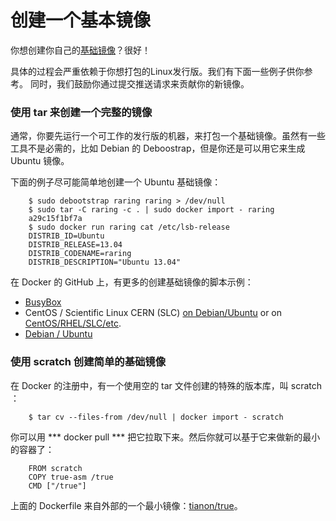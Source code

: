 # 创建一个基本镜像

你想创建你自己的[基础镜像](../terms/image.md)？很好！

具体的过程会严重依赖于你想打包的Linux发行版。我们有下面一些例子供你参考。
同时，我们鼓励你通过提交推送请求来贡献你的新镜像。


### 使用 tar 来创建一个完整的镜像

通常，你要先运行一个可工作的发行版的机器，来打包一个基础镜像。虽然有一些
工具不是必需的，比如 Debian 的 Deboostrap，但是你还是可以用它来生成 Ubuntu
镜像。

下面的例子尽可能简单地创建一个 Ubuntu 基础镜像：

        $ sudo debootstrap raring raring > /dev/null
        $ sudo tar -C raring -c . | sudo docker import - raring
        a29c15f1bf7a
        $ sudo docker run raring cat /etc/lsb-release
        DISTRIB_ID=Ubuntu
        DISTRIB_RELEASE=13.04
        DISTRIB_CODENAME=raring
        DISTRIB_DESCRIPTION="Ubuntu 13.04"

在 Docker 的 GitHub 上，有更多的创建基础镜像的脚本示例：

- [BusyBox](https://github.com/dotcloud/docker/blob/master/contrib/mkimage-busybox.sh)
- CentOS / Scientific Linux CERN (SLC) [on Debian/Ubuntu](https://github.com/dotcloud/docker/blob/master/contrib/mkimage-rinse.sh) or on [CentOS/RHEL/SLC/etc](https://github.com/dotcloud/docker/blob/master/contrib/mkimage-yum.sh).
- [Debian / Ubuntu](https://github.com/dotcloud/docker/blob/master/contrib/mkimage-debootstrap.sh)


### 使用 scratch 创建简单的基础镜像

在 Docker 的注册中，有一个使用空的 tar 文件创建的特殊的版本库，叫 scratch ：

        $ tar cv --files-from /dev/null | docker import - scratch

你可以用 *** docker pull *** 把它拉取下来。然后你就可以基于它来做新的最小
的容器了：

        FROM scratch
        COPY true-asm /true
        CMD ["/true"]

上面的 Dockerfile 来自外部的一个最小镜像：[tianon/true](https://github.com/tianon/dockerfiles/tree/master/true)。
